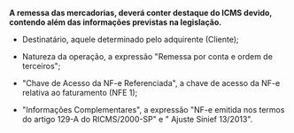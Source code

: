 **A remessa das mercadorias, deverá conter destaque do ICMS devido, 
contendo além das informações previstas na legislação.**

- Destinatário, aquele determinado pelo adquirente (Cliente);

- Natureza da operação, a expressão \"Remessa por conta e ordem de terceiros\";

- \"Chave de Acesso da NF-e Referenciada\", a chave de acesso da NF-e relativa ao faturamento (NFE 1);

- \"Informações Complementares\", a expressão \"NF-e emitida nos termos do artigo 129-A do RICMS/2000-SP\" e \" Ajuste Sinief 13/2013\".